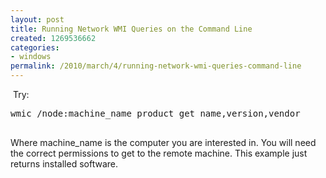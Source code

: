 ```yaml
---
layout: post
title: Running Network WMI Queries on the Command Line
created: 1269536662
categories:
- windows
permalink: /2010/march/4/running-network-wmi-queries-command-line
---
```

<p>&nbsp;Try:</p>
<pre>
wmic /node:machine_name product get name,version,vendor
<br type="_moz" /></pre>
<p>Where machine_name is the computer you are interested in. You will need the correct permissions to get to the remote machine. This example just returns installed software.</p>
<p>&nbsp;</p>
